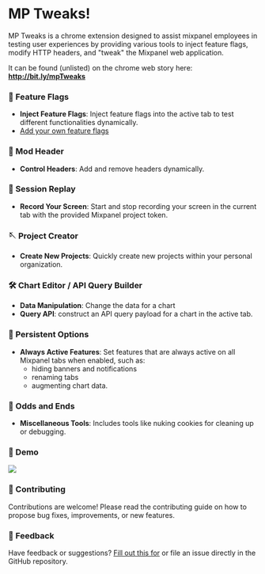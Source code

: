 # MP Tweaks!

MP Tweaks is a chrome extension designed to assist mixpanel employees in testing user experiences by providing various tools to inject feature flags, modify HTTP headers, and "tweak" the Mixpanel web application. 

It can be found (unlisted) on the chrome web story here: **http://bit.ly/mpTweaks**

### 🚀 Feature Flags
- **Inject Feature Flags**: Inject feature flags into the active tab to test different functionalities dynamically.
- [Add your own feature flags](https://docs.google.com/spreadsheets/d/1NPOk9MpGrvA8ruFVv2AToMnL_Yt_Mz8jN52vE89MQ1U/edit#gid=0&range=A1)

### 💆 Mod Header
- **Control Headers**: Add and remove headers dynamically.

### 🎥 Session Replay
- **Record Your Screen**: Start and stop recording your screen in the current tab with the provided Mixpanel project token.

### 🪡 Project Creator
- **Create New Projects**: Quickly create new projects within your personal organization.

### 🛠️ Chart Editor / API Query Builder
- **Data Manipulation**: Change the data for a chart 
- **Query API**: construct an API query payload for a chart in the active tab.

### 🚦 Persistent Options
- **Always Active Features**: Set features that are always active on all Mixpanel tabs when enabled, such as:
	- hiding banners and notifications
	- renaming tabs
	- augmenting chart data.

### 🧰 Odds and Ends
- **Miscellaneous Tools**: Includes tools like nuking cookies for cleaning up or debugging.

### 🍿 Demo
<a href="https://www.loom.com/share/795c7e6de6e24d8ab6b5d664628f4dd6?sid=2c645918-f455-48f0-8f33-048a2080bae0" target="_blank"><img src="https://aktunes.neocities.org/tweaksVideo.png"></a>

###  🤝 Contributing
Contributions are welcome! Please read the contributing guide on how to propose bug fixes, improvements, or new features.

### 📢 Feedback
Have feedback or suggestions? [Fill out this for](https://arc.net/l/quote/rkgxcthg) or file an issue directly in the GitHub repository.
